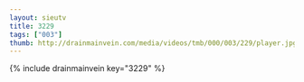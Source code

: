 ```yaml
--- 
layout: sieutv
title: 3229
tags: ["003"]
thumb: http://drainmainvein.com/media/videos/tmb/000/003/229/player.jpg
---
```

{% include drainmainvein key="3229" %} 
